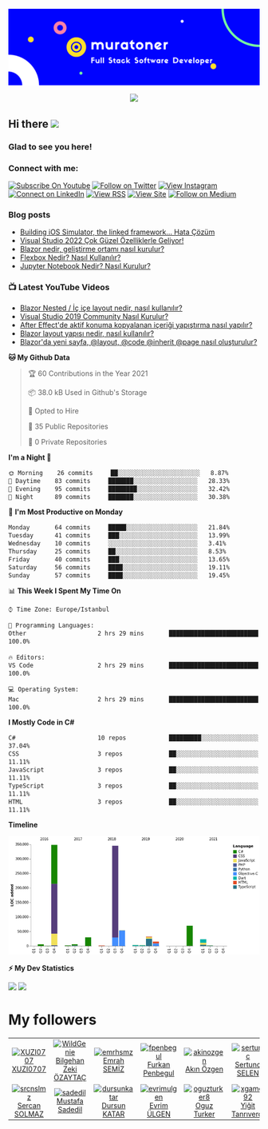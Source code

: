 ![Banner](https://github.com/muratoner/muratoner/blob/main/cover.jpg)

<!-- retro visitor counter -->
<p align="center"> 
  <img src="https://profile-counter.glitch.me/muratoner/count.svg" />
</p>

<!-- welcome message -->
<h2>Hi there <img src="https://media.giphy.com/media/hvRJCLFzcasrR4ia7z/giphy.gif" width="25px"></h2>

<h3>Glad to see you here!</h3>

### Connect with me:
[![Subscribe On Youtube](https://img.shields.io/badge/Subscribe-red?style=for-the-badge&logo=youtube&logoColor=white)](https://www.youtube.com/channel/UCitC_ZPcHmBcP_cxLPz04RQ?sub_confirmation=1)
[![Follow on Twitter](https://img.shields.io/badge/Follow-%231DA1F2?style=for-the-badge&logo=twitter&logoColor=white)](https://twitter.com/muratonerr)
[![View Instagram](https://img.shields.io/badge/view-%23E4405F.svg?&style=for-the-badge&logo=instagram&logoColor=white)](https://www.instagram.com/oner.muratt/)
[![Connect on LinkedIn](https://img.shields.io/badge/connect-%230077B5.svg?&style=for-the-badge&logo=linkedin)](https://www.linkedin.com/in/muratoner/)
[![View RSS](https://img.shields.io/badge/View-white.svg?&style=for-the-badge&logo=rss&logoColor=orange)](https://muratoner.net/feed)
[![View Site](https://img.shields.io/badge/View-white.svg?&style=for-the-badge&logo=safari&logoColor=blue)](https://muratoner.net)
[![Follow on Medium](https://img.shields.io/badge/Follow-green?style=for-the-badge&logo=medium&logoColor=white)](https://medium.com/@onermurat)

### Blog posts

<!-- BLOG-POST-LIST:START -->
- [Building iOS Simulator, the linked framework… Hata Çözüm](https://www.muratoner.net/genel/building-ios-simulator-the-linked-framework-hata-cozum)
- [Visual Studio 2022 Çok Güzel Özelliklerle Geliyor!](https://www.muratoner.net/visual-studio/visual-studio-2022-cok-guzel-ozelliklerle-geliyor)
- [Blazor nedir, geliştirme ortamı nasıl kurulur?](https://www.muratoner.net/blazor/blazor-nedir-gelistirme-ortami-nasil-kurulur)
- [Flexbox Nedir? Nasıl Kullanılır?](https://www.muratoner.net/css/flexbox-nedir-nasil-kullanilir)
- [Jupyter Notebook Nedir? Nasıl Kurulur?](https://www.muratoner.net/genel/jupyter-notebook-nedir-nasil-kurulur)
<!-- BLOG-POST-LIST:END -->

### 📺 Latest YouTube Videos
<!-- YOUTUBE:START -->
- [Blazor Nested / İç içe layout nedir, nasıl kullanılır?](https://www.youtube.com/watch?v=akLkZ3y579A)
- [Visual Studio 2019 Community Nasıl Kurulur?](https://www.youtube.com/watch?v=PRNQP_cQIqw)
- [After Effect'de aktif konuma kopyalanan içeriği yapıştırma nasıl yapılır?](https://www.youtube.com/watch?v=zwmDUb6smgQ)
- [Blazor layout yapısı nedir, nasıl kullanılır?](https://www.youtube.com/watch?v=a4zZ3X5OvYI)
- [Blazor'da yeni sayfa, @layout, @code @inherit @page nasıl oluşturulur?](https://www.youtube.com/watch?v=RrizpHm3S8w)
<!-- YOUTUBE:END -->

**🐱 My Github Data** 

> 🏆 60 Contributions in the Year 2021
 > 
> 📦 38.0 kB Used in Github's Storage 
 > 
> 💼 Opted to Hire
 > 
> 📜 35 Public Repositories 
 > 
> 🔑 0 Private Repositories  
 > 
**I'm a Night 🦉** 

```text
🌞 Morning    26 commits     ██░░░░░░░░░░░░░░░░░░░░░░░   8.87% 
🌆 Daytime    83 commits     ███████░░░░░░░░░░░░░░░░░░   28.33% 
🌃 Evening    95 commits     ████████░░░░░░░░░░░░░░░░░   32.42% 
🌙 Night      89 commits     ███████░░░░░░░░░░░░░░░░░░   30.38%

```
📅 **I'm Most Productive on Monday** 

```text
Monday       64 commits     █████░░░░░░░░░░░░░░░░░░░░   21.84% 
Tuesday      41 commits     ███░░░░░░░░░░░░░░░░░░░░░░   13.99% 
Wednesday    10 commits     ░░░░░░░░░░░░░░░░░░░░░░░░░   3.41% 
Thursday     25 commits     ██░░░░░░░░░░░░░░░░░░░░░░░   8.53% 
Friday       40 commits     ███░░░░░░░░░░░░░░░░░░░░░░   13.65% 
Saturday     56 commits     ████░░░░░░░░░░░░░░░░░░░░░   19.11% 
Sunday       57 commits     ████░░░░░░░░░░░░░░░░░░░░░   19.45%

```


📊 **This Week I Spent My Time On** 

```text
⌚︎ Time Zone: Europe/Istanbul

💬 Programming Languages: 
Other                    2 hrs 29 mins       █████████████████████████   100.0%

🔥 Editors: 
VS Code                  2 hrs 29 mins       █████████████████████████   100.0%

💻 Operating System: 
Mac                      2 hrs 29 mins       █████████████████████████   100.0%

```

**I Mostly Code in C#** 

```text
C#                       10 repos            █████████░░░░░░░░░░░░░░░░   37.04% 
CSS                      3 repos             ██░░░░░░░░░░░░░░░░░░░░░░░   11.11% 
JavaScript               3 repos             ██░░░░░░░░░░░░░░░░░░░░░░░   11.11% 
TypeScript               3 repos             ██░░░░░░░░░░░░░░░░░░░░░░░   11.11% 
HTML                     3 repos             ██░░░░░░░░░░░░░░░░░░░░░░░   11.11%

```


**Timeline**

![Chart not found](https://raw.githubusercontent.com/muratoner/muratoner/master/charts/bar_graph.png) 


<!--END_SECTION:waka-->

<!-- GitHub stats -->

<b>⚡ My Dev Statistics</b>

<p>
<!-- GitHub Stats -->
<img height="180em" src="https://github-readme-stats.vercel.app/api?username=muratoner&show_icons=true&theme=radical&hide_border=true" />

<!-- Most Used Languages -->
<img height="180em" src="https://github-readme-stats.vercel.app/api/top-langs/?username=muratoner&theme=radical&exclude_repo=KNN-Image-Classification&show_icons=true&hide_border=true&layout=compact&langs_count=8"/>
</p>

# My followers

<!--START_SECTION:top-followers-->
<table>
  <tr>
    <td align="center">
      <a href="https://github.com/XUZI0707">
        <img src="https://avatars2.githubusercontent.com/u/35401210" width="100px;" alt="XUZI0707"/>
      </a>
      <br />
      <a href="https://github.com/XUZI0707">XUZI0707</a>
    </td>
    <td align="center">
      <a href="https://github.com/WildGenie">
        <img src="https://avatars2.githubusercontent.com/u/39780" width="100px;" alt="WildGenie"/>
      </a>
      <br />
      <a href="https://github.com/WildGenie">Bilgehan Zeki ÖZAYTAÇ</a>
    </td>
    <td align="center">
      <a href="https://github.com/emrhsmz">
        <img src="https://avatars2.githubusercontent.com/u/7373342" width="100px;" alt="emrhsmz"/>
      </a>
      <br />
      <a href="https://github.com/emrhsmz">Emrah SEMİZ</a>
    </td>
    <td align="center">
      <a href="https://github.com/fpenbegul">
        <img src="https://avatars2.githubusercontent.com/u/18633771" width="100px;" alt="fpenbegul"/>
      </a>
      <br />
      <a href="https://github.com/fpenbegul">Furkan Penbegul</a>
    </td>
    <td align="center">
      <a href="https://github.com/akinozgen">
        <img src="https://avatars2.githubusercontent.com/u/9608963" width="100px;" alt="akinozgen"/>
      </a>
      <br />
      <a href="https://github.com/akinozgen">Akın Özgen</a>
    </td>
    <td align="center">
      <a href="https://github.com/sertunc">
        <img src="https://avatars2.githubusercontent.com/u/6024003" width="100px;" alt="sertunc"/>
      </a>
      <br />
      <a href="https://github.com/sertunc">Sertunc SELEN</a>
    </td>
    <td align="center">
      <a href="https://github.com/akinayturan">
        <img src="https://avatars2.githubusercontent.com/u/3206344" width="100px;" alt="akinayturan"/>
      </a>
      <br />
      <a href="https://github.com/akinayturan">Akın Ayturan</a>
    </td>
  </tr>
  <tr>
    <td align="center">
      <a href="https://github.com/srcnslmz">
        <img src="https://avatars2.githubusercontent.com/u/5118832" width="100px;" alt="srcnslmz"/>
      </a>
      <br />
      <a href="https://github.com/srcnslmz">Sercan SOLMAZ</a>
    </td>
    <td align="center">
      <a href="https://github.com/sadedil">
        <img src="https://avatars2.githubusercontent.com/u/2132971" width="100px;" alt="sadedil"/>
      </a>
      <br />
      <a href="https://github.com/sadedil">Mustafa Sadedil</a>
    </td>
    <td align="center">
      <a href="https://github.com/dursunkatar">
        <img src="https://avatars2.githubusercontent.com/u/45147011" width="100px;" alt="dursunkatar"/>
      </a>
      <br />
      <a href="https://github.com/dursunkatar">Dursun KATAR</a>
    </td>
    <td align="center">
      <a href="https://github.com/evrimulgen">
        <img src="https://avatars2.githubusercontent.com/u/2697806" width="100px;" alt="evrimulgen"/>
      </a>
      <br />
      <a href="https://github.com/evrimulgen">Evrim ÜLGEN</a>
    </td>
    <td align="center">
      <a href="https://github.com/oguzturker8">
        <img src="https://avatars2.githubusercontent.com/u/33129613" width="100px;" alt="oguzturker8"/>
      </a>
      <br />
      <a href="https://github.com/oguzturker8">Oguz Turker</a>
    </td>
    <td align="center">
      <a href="https://github.com/xgame92">
        <img src="https://avatars2.githubusercontent.com/u/10054568" width="100px;" alt="xgame92"/>
      </a>
      <br />
      <a href="https://github.com/xgame92">Yiğit Tanrıverdi</a>
    </td>
    <td align="center">
      <a href="https://github.com/mvolkanaslan">
        <img src="https://avatars2.githubusercontent.com/u/68739154" width="100px;" alt="mvolkanaslan"/>
      </a>
      <br />
      <a href="https://github.com/mvolkanaslan">Volkan Aslan</a>
    </td>
  </tr>
</table>
<!--END_SECTION:top-followers-->
